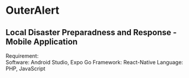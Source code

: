 # OuterAlert
Local Disaster Preparadness and Response - Mobile Application
--------------------------------------------------------------

Requirement: <br>
Software: Android Studio, Expo Go
Framework: React-Native
Language: PHP, JavaScript

